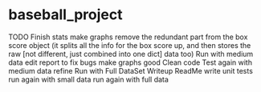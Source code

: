 # baseball_project

TODO
Finish stats
make graphs
remove the redundant part from the box score object (it splits all the info for the box score up, and then stores the raw [not different, just combined into one dict] data too)
Run with medium data
edit report to fix bugs
make graphs good
Clean code
Test again with medium data
refine
Run with Full DataSet
Writeup ReadMe
write unit tests
run again with small data
run again with full data
